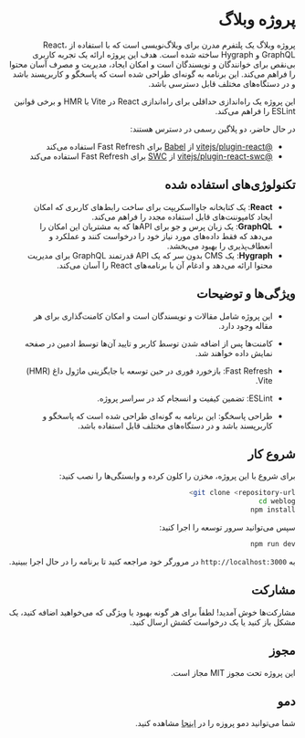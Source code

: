 <div dir="rtl">

# پروژه وبلاگ

پروژه وبلاگ یک پلتفرم مدرن برای وبلاگ‌نویسی است که با استفاده از React، GraphQL و Hygraph ساخته شده است. هدف این پروژه ارائه یک تجربه کاربری بی‌نقص برای خوانندگان و نویسندگان است و امکان ایجاد، مدیریت و مصرف آسان محتوا را فراهم می‌کند. این برنامه به گونه‌ای طراحی شده است که پاسخگو و کاربرپسند باشد و در دستگاه‌های مختلف قابل دسترسی باشد.

این پروژه یک راه‌اندازی حداقلی برای راه‌اندازی React در Vite با HMR و برخی قوانین ESLint را فراهم می‌کند.

در حال حاضر، دو پلاگین رسمی در دسترس هستند:

- [@vitejs/plugin-react](https://github.com/vitejs/vite-plugin-react/blob/main/packages/plugin-react/README.md) از [Babel](https://babeljs.io/) برای Fast Refresh استفاده می‌کند
- [@vitejs/plugin-react-swc](https://github.com/vitejs/vite-plugin-react-swc) از [SWC](https://swc.rs/) برای Fast Refresh استفاده می‌کند

## تکنولوژی‌های استفاده شده

- **React**: یک کتابخانه جاوااسکریپت برای ساخت رابط‌های کاربری که امکان ایجاد کامپوننت‌های قابل استفاده مجدد را فراهم می‌کند.
- **GraphQL**: یک زبان پرس و جو برای APIها که به مشتریان این امکان را می‌دهد که فقط داده‌های مورد نیاز خود را درخواست کنند و عملکرد و انعطاف‌پذیری را بهبود می‌بخشد.
- **Hygraph**: یک CMS بدون سر که یک API قدرتمند GraphQL برای مدیریت محتوا ارائه می‌دهد و ادغام آن با برنامه‌های React را آسان می‌کند.

## ویژگی‌ها و توضیحات
- این پروژه شامل مقالات و نویسندگان است و امکان کامنت‌گذاری برای هر مقاله وجود دارد. 
- کامنت‌ها پس از اضافه شدن توسط کاربر و تایید آن‌ها توسط ادمین در صفحه نمایش داده خواهند شد.

- Fast Refresh: بازخورد فوری در حین توسعه با جایگزینی ماژول داغ (HMR) Vite.
- ESLint: تضمین کیفیت و انسجام کد در سراسر پروژه.
- طراحی پاسخگو: این برنامه به گونه‌ای طراحی شده است که پاسخگو و کاربرپسند باشد و در دستگاه‌های مختلف قابل استفاده باشد.

## شروع کار

برای شروع با این پروژه، مخزن را کلون کرده و وابستگی‌ها را نصب کنید:

```bash
git clone <repository-url>
cd weblog
npm install
```

سپس می‌توانید سرور توسعه را اجرا کنید:

```bash
npm run dev
```

به `http://localhost:3000` در مرورگر خود مراجعه کنید تا برنامه را در حال اجرا ببینید.

## مشارکت

مشارکت‌ها خوش آمدید! لطفاً برای هر گونه بهبود یا ویژگی که می‌خواهید اضافه کنید، یک مشکل باز کنید یا یک درخواست کشش ارسال کنید.

## مجوز

این پروژه تحت مجوز MIT مجاز است.

## دمو

شما می‌توانید دمو پروزه را در  [اینجا](<your-profile-link>) مشاهده کنید.

</div>
